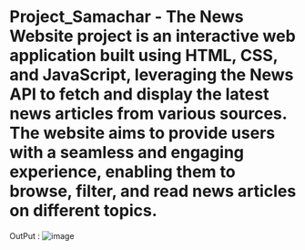 # Project_Samachar - The News Website project is an interactive web application built using HTML, CSS, and JavaScript, leveraging the News API to fetch and display the latest news articles from various sources. The website aims to provide users with a seamless and engaging experience, enabling them to browse, filter, and read news articles on different topics.
OutPut : ![image](https://github.com/pkumar6325/Project_Samachar/assets/124491033/2a71830c-9056-4eae-8ad3-15dca61e0537)
